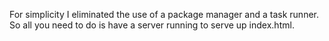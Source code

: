 For simplicity I eliminated the use of a package manager and a task runner. So all you need to do is have a server running to serve up index.html.